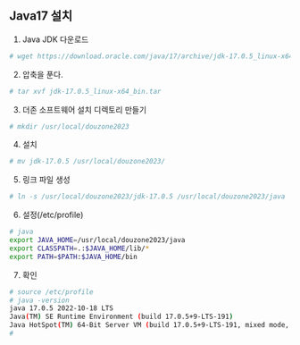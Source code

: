 ## Java17 설치

1. Java JDK 다운로드
```sh
# wget https://download.oracle.com/java/17/archive/jdk-17.0.5_linux-x64_bin.tar.gz
```

2. 압축을 푼다.
```sh
# tar xvf jdk-17.0.5_linux-x64_bin.tar
```

3. 더존 소프트웨어 설치 디렉토리 만들기
```sh
# mkdir /usr/local/douzone2023
```

4. 설치
```sh
# mv jdk-17.0.5 /usr/local/douzone2023/
```

5. 링크 파일 생성
```sh
# ln -s /usr/local/douzone2023/jdk-17.0.5 /usr/local/douzone2023/java
```

6. 설정(/etc/profile)
```sh
# java
export JAVA_HOME=/usr/local/douzone2023/java
export CLASSPATH=.:$JAVA_HOME/lib/*
export PATH=$PATH:$JAVA_HOME/bin

```

7. 확인
```sh
# source /etc/profile
# java -version
java 17.0.5 2022-10-18 LTS
Java(TM) SE Runtime Environment (build 17.0.5+9-LTS-191)
Java HotSpot(TM) 64-Bit Server VM (build 17.0.5+9-LTS-191, mixed mode, sharing)
#
```
